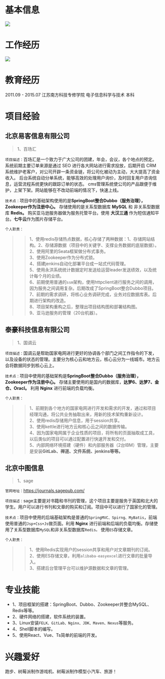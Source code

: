# 基本信息
![](https://cdn.jsdelivr.net/gh/tsing-dong/drawing.bed/articleTopics/00-resumeperson.png)

# 工作经历
![](https://cdn.jsdelivr.net/gh/tsing-dong/drawing.bed/articleTopics/00-resumework1.png)

# 教育经历
2011.09 - 2015.07 江苏南方科技专修学院 电子信息科学与技术 本科

# 项目经验

## 北京易客信息有限公司
> 1、百场汇

`项目描述：`百场汇是一个致力于广大公司的团建，年会，会议，各个地点的预定。系统前期主要订单来源是通过 SEO 进行各大网站进行需求投放，后期开启 CRM 系统维护老客户，对公司开辟一条资金链，将公司化被动为主动，大大提高了资金收入。 
后台系统自动分单系统，能够高效的处理用户询价，及时回复用户咨询信息，运营流程系统更快的跟踪订单的状态。 cms管理系统使公司的产品跟便于维护，上架下架。网站能够在不改动前端的情况下，快速上线。

`技术点：`项目中的基础架构使用的是**SpringBoot整合Dubbo（服务治理），Zookeeper作为注册中心。** 存储使用的是关系型数据库 **MySQL** 和 非关系型数据库 **Redis。** 购买亚马逊服务器做为服务托管平台。使用 **大汉三通**
作为短信通知平台。**七牛云**作为图片存储平台。

`个人职责：`
>> 1、使用redis存储热点数据，核心存储了两种数据：1、存储网站结构。2、存储源数据（项目中的关键字、支撑业务数据的底层数据）。  
>> 2、使用阿里的Seata框架做分布式事务。  
>> 3、使用Zookeeper作为分布式锁。  
>> 4、搭建jenkins自动化部署平台成一站式代码管理。  
>> 5、使用永洪系统统计数据定时发送给运营leader发送绩效，以及统计每个月的业绩。   
>> 6、前期使用普通的`ssm`架构，使用httpclient进行服务之间的调用，因为服务之间调用复杂。后期改成了SpringBoot整合Dubbo项目。  
>> 7、前期的需求调研，将核心业务调研完成，业务对应数据库表。后期进行架构的改造。   
>> 8、项目架构重构之后，整理出项目结构图和部署结构图。  
>> 9、亚马逊服务的管理（20台机器）。

## 泰豪科技信息有限公司
> 1、国调云

`项目描述：`国调云是帮助国家电网进行更好的协调各个部门之间工作指令的下发，以及设备的状态的管理。主要分为核心云和地方云，核心云分为一线城市。地方云会将数据同步到核心云上。

`技术点：`项目中使用的基础架构是**SpringBoot整合Dubbo（服务治理），Zookeeper作为注册中心。** 存储主要使用的是国内的数据库，**达梦6、达梦7、金仓、Oracl。** 利用 **Nginx** 进行前端的负载均衡。

`个人职责：`
>> 1、前期到各个地方的国家电网进行开发和需求的开发，通过和项目经理沟通，将公共业务抽取出来，用新的技术架构重新设计。  
>> 2、使用redis存储用户信息，用于session共享。   
>> 3、使用kettle进行地方云和核心云之间的数据传输。  
>> 4、因为国家电网属于企业性质的项目，将所有的页面抽取成工具，以后类似的项目可以通过配置进行快速开发和交付。  
>> 5、内部网络环境搭建（硬件）和内部服务器（2台IBM）管理，主要是安装**GitLab、禅道、文件系统、jenkins等等。**

## 北京中图信息
> 1、sage

`官网地址：`https://journals.sagepub.com/

`项目描述：`sage主要是对书籍和书刊的管理，这个项目主要是服务于英国和北大的学生。用户可以进行书刊和文章的购买和订阅。项目中可以进行了国家化的管理。

`技术点：`项目中使用的后端基础架构是普通的`SpringMVC、Spirng、MyBatis`，前端使用普通的`Jsp+Css+Js`做页面。利用 **Nginx** 进行前端和后端的负载均衡。存储使用了关系型数据库`MySQL`和非关系型数据库`Redis。` 使用`ES`存储文章。

`个人职责：`
>> 1、使用Redis实现用户的session共享和用户对文章期刊的订阅。   
>> 2、使用ES存储文章，利用`alibaba-easyexcel`进行文章的批量导入。   
>> 3、搭建后台管理平台可以维护源数据和文章的管理。

# 专业技能
- 1、项目框架的搭建：SpringBoot、Dubbo、Zookeeper并整合MySQL、Redis等等。
- 2、硬件网络的搭建，软件系统的装置。
- 3、Linux安装`FELK、GitLab、Nginx、JDK、Maven、Nexus`等服务。
- 4、Shell脚本的编写。
- 5、使用React、Vue、Ts简单的前端的开发。

# 兴趣爱好
跑步、树莓派制作游戏机、树莓派制作模型小汽车、旅游！


 